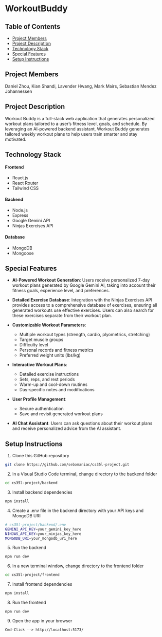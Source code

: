 # WorkoutBuddy

## Table of Contents
- [Project Members](#project-members)
- [Project Description](#project-description)
- [Technology Stack](#technology-stack)
- [Special Features](#special-features)
- [Setup Instructions](#setup-instructions)

## Project Members
Daniel Zhou, Kian Shandi, Lavender Hwang, Mark Mairs, Sebastian Mendez Johannessen

## Project Description
Workout Buddy is a full-stack web application that generates personalized workout plans tailored to a user’s fitness level, goals, and schedule. By leveraging an AI-powered backend assistant, Workout Buddy generates tailored weekly workout plans to help users train smarter and stay motivated.

## Technology Stack
#### Frontend
- React.js
- React Router
- Tailwind CSS
#### Backend
- Node.js
- Express
- Google Gemini API
- Ninjas Exercises API
#### Database
- MongoDB
- Mongoose

## Special Features
- **AI-Powered Workout Generation**: Users receive personalized 7-day workout plans generated by Google Gemini AI, taking into account their fitness goals, experience level, and preferences.

- **Detailed Exercise Database**: Integration with the Ninjas Exercises API provides access to a comprehensive database of exercises, ensuring all generated workouts use effective exercises. Users can also search for these exercises separate from their workout plan.

- **Customizable Workout Parameters**:
  - Multiple workout types (strength, cardio, plyometrics, stretching)
  - Target muscle groups
  - Difficulty level
  - Personal records and fitness metrics
  - Preferred weight units (lbs/kg)

- **Interactive Workout Plans**:
  - Detailed exercise instructions
  - Sets, reps, and rest periods
  - Warm-up and cool-down routines
  - Day-specific notes and modifications

- **User Profile Management**: 
  - Secure authentication
  - Save and revisit generated workout plans

- **AI Chat Assistant**: Users can ask questions about their workout plans and receive personalized advice from the AI assistant.

## Setup Instructions
1. Clone this GitHub repository
```bash
git clone https://github.com/sebomaniac/cs35l-project.git
```

2. In a Visual Studio Code terminal, change directory to the backend folder
```bash
cd cs35l-project/backend
```

3. Install backend dependencies
```bash
npm install
```

4. Create a .env file in the backend directory with your API keys and MongoDB URI
```bash
# cs35l-project/backend/.env
GEMINI_API_KEY=your_gemini_key_here
NINJAS_API_KEY=your_ninjas_key_here
MONGODB_URI=your_mongodb_uri_here
```

5. Run the backend
```bash
npm run dev
```

6. In a new terminal window, change directory to the frontend folder
```bash
cd cs35l-project/frontend
```

7. Install frontend dependencies
```bash
npm install
```

8. Run the frontend
```bash
npm run dev
```

9. Open the app in your browser
```
Cmd-Click --> http://localhost:5173/
```